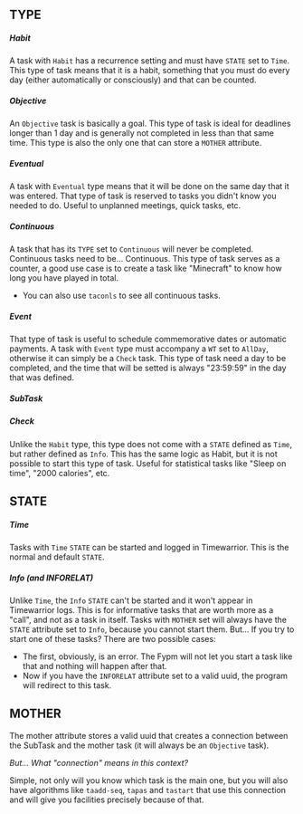 ## TYPE
##### Habit
A task with `Habit` has a recurrence setting and must have `STATE` set to `Time`. This type of task means that it is a habit, something that you must do every day (either automatically or consciously) and that can be counted.
##### Objective
An `Objective` task is basically a goal. This type of task is ideal for deadlines longer than 1 day and is generally not completed in less than that same time. This type is also the only one that can store a `MOTHER` attribute.
##### Eventual
A task with `Eventual` type means that it will be done on the same day that it was entered. That type of task is reserved to tasks you didn't know you needed to do. Useful to unplanned meetings, quick tasks, etc.
##### Continuous
A task that has its `TYPE` set to `Continuous` will never be completed. Continuous tasks need to be... Continuous. This type of task serves as a counter, a good use case is to create a task like "Minecraft" to know how long you have played in total.
- You can also use `taconls` to see all continuous tasks.
##### Event
That type of task is useful to schedule commemorative dates or automatic payments. A task with `Event` type must accompany a `WT` set to `AllDay`, otherwise it can simply be a `Check` task. This type of task need a day to be completed, and the time that will be setted is always "23:59:59" in the day that was defined.
##### SubTask
##### Check
Unlike the `Habit` type, this type does not come with a `STATE` defined as `Time`, but rather defined as `Info`. This has the same logic as Habit, but it is not possible to start this type of task. Useful for statistical tasks like "Sleep on time", "2000 calories", etc.

## STATE
##### Time
Tasks with `Time` `STATE` can be started and logged in Timewarrior. This is the normal and default `STATE`.
##### Info (and INFORELAT)
Unlike `Time`, the `Info` `STATE` can't be started and it won't appear in Timewarrior logs. This is for informative tasks that are worth more as a "call", and not as a task in itself. Tasks with `MOTHER` set will always have the `STATE` attribute set to `Info`, because you cannot start them.
But... If you try to start one of these tasks? There are two possible cases:
- The first, obviously, is an error. The Fypm will not let you start a task like that and nothing will happen after that.
- Now if you have the `INFORELAT` attribute set to a valid uuid, the program will redirect to this task.  

## MOTHER
The mother attribute stores a valid uuid that creates a connection between the SubTask and the mother task (it will always be an `Objective` task).

*But... What "connection" means in this context?*

Simple, not only will you know which task is the main one, but you will also have algorithms like `taadd-seq`, `tapas` and `tastart` that use this connection and will give you facilities precisely because of that.